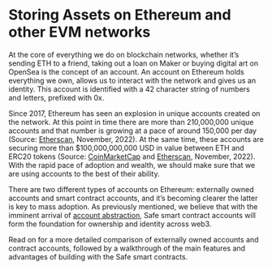 # Storing Assets on Ethereum and other EVM networks

At the core of everything we do on blockchain networks, whether it’s sending ETH to a friend, taking out a loan on Maker or buying digital art on OpenSea is the concept of an account. An account on Ethereum holds everything we own, allows us to interact with the network and gives us an identity. This account is identified with a 42 character string of numbers and letters, prefixed with 0x.

Since 2017, Ethereum has seen an explosion in unique accounts created on the network. At this point in time there are more than 210,000,000 unique accounts and that number is growing at a pace of around 150,000 per day (Source: [Etherscan](https://etherscan.io/chart/address), November, 2022). At the same time, these accounts are securing more than $100,000,000,000 USD in value between ETH and ERC20 tokens (Source: [CoinMarketCap](https://coinmarketcap.com) and [Etherscan](https://etherscan.io/chart/address), November, 2022). With the rapid pace of adoption and wealth, we should make sure that we are using accounts to the best of their ability.

There are two different types of accounts on Ethereum: externally owned accounts and smart contract accounts, and it’s becoming clearer the latter is key to mass adoption. As previously mentioned, we believe that with the imminent arrival of [account abstraction](https://www.youtube.com/watch?v=WsZBymiyT-8), Safe smart contract accounts will form the foundation for ownership and identity across web3.&#x20;

Read on for a more detailed comparison of externally owned accounts and contract accounts, followed by a walkthrough of the main features and advantages of building with the Safe smart contracts.
